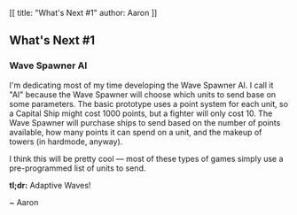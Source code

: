 [[
title: "What's Next #1"
author: Aaron
]]

## What's Next #1

### Wave Spawner AI

I'm dedicating most of my time developing the Wave Spawner AI. 
I call it "AI" because the Wave Spawner will choose which units to send
base on some parameters. The basic prototype uses a point system for each unit,
so a Capital Ship might cost 1000 points, but a fighter will only cost 10. The Wave Spawner
will purchase ships to send based on the number of points available, how many points it can
spend on a unit, and the makeup of towers (in hardmode, anyway).

I think this will be pretty cool &mdash; most of these types of games simply use a 
pre-programmed list of units to send. 

**tl;dr:** Adaptive Waves!

~ Aaron

